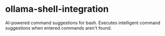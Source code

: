 # ollama-shell-integration
AI-powered command suggestions for bash. Executes intelligent command suggestions when entered commands aren't found.
